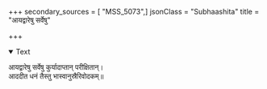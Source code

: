 +++
secondary_sources = [ "MSS_5073",]
jsonClass = "Subhaashita"
title = "आयद्वारेषु सर्वेषु"

+++

<details open><summary>Text</summary>

आयद्वारेषु सर्वेषु कुर्यादाप्तान् परीक्षितान्।  
आददीत धनं तैस्तु भास्वानुस्रैरिवोदकम्॥
</details>
